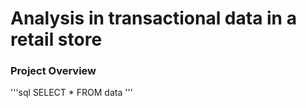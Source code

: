 # Analysis in transactional data in a retail store

### Project Overview
'''sql
SELECT *
FROM data
'''
